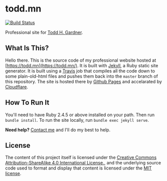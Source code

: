 # todd.mn

[![Build Status](https://travis-ci.com/toddhgardner/todd.mn.svg?branch=sources)](https://travis-ci.com/toddhgardner/todd.mn)

Professional site for [Todd H. Gardner](https://todd.mn/).

## What Is This?

Hello there. This is the source code of my professional website hosted at [https://todd.mn](https://todd.mn/). It is built with [Jekyll](https://jekyllrb.com/), a Ruby static site generator. It is built using a [Travis](https://travis-ci.com/) job that compiles all the code down to some plain-old-html files and pushes them back into the `master` branch of this repository. The site is hosted there by [Github Pages](https://pages.github.com/) and accelarated by [Cloudflare](https://www.cloudflare.com/).

## How To Run It

You'll need to have Ruby 2.4.5 or above installed on your path. Then run `bundle install`. To run the site locally, run `bundle exec jekyll serve`.

**Need help?** [Contact me](https://todd.mn/contact/) and I'll do my best to help.

## License

The content of this project itself is licensed under the [Creative Commons Attribution-ShareAlike 4.0 International License.](https://creativecommons.org/licenses/by-sa/4.0/), and the underlying source code used to format and display that content is licensed under the [MIT license](LICENSE.md).
